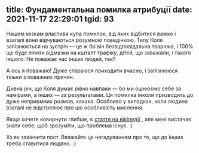 title: Фундаментальна помилка атрибуції
date: 2021-11-17 22:29:01
tgid: 93
----



Нашим мізкам властива купа помилок, від яких відбитися важко і взагалі вони відчуваються розумною поведінкою. Типу Коля запізнюється на зустріч — це ж бо він безвідповідальна тварюка, і 100% ще буде ліпити відмазки на кшталт трафіку, дітей, що заважали, і такого іншого. Не поважає час інших людей, так?

А ось я поважаю! Дуже стараюся приходити вчасно, і запізнююся тільки з поважних причин.

Дивна річ, що Коля думає рівно навпаки — бо ми оцінюємо себе за намірами, а інших — за результатами. Ця помилка інколи призводить до дуже неприємних розмов, хахаха. Особливо у випадках, коли людина взагалі не відстрелює про цю особливість мислення.

Якщо хочете ковирнути глибше, є [стаття на вікіпедії](https://uk.wikipedia.org/wiki/%D0%A4%D1%83%D0%BD%D0%B4%D0%B0%D0%BC%D0%B5%D0%BD%D1%82%D0%B0%D0%BB%D1%8C%D0%BD%D0%B0_%D0%BF%D0%BE%D0%BC%D0%B8%D0%BB%D0%BA%D0%B0_%D0%B0%D1%82%D1%80%D0%B8%D0%B1%D1%83%D1%86%D1%96%D1%97)
, але мені вистачає знати себе, щоб зрозуміти, що проблема існує. :)

Хз як закінчити пост. Вважайте це нагадуванням про те, що до інших треба ставитися людяно. :)